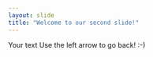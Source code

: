 ```yaml
---
layout: slide
title: "Welcome to our second slide!"
---
```

Your text
Use the left arrow to go back! :-)
